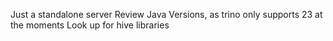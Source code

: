 Just a standalone server
Review Java Versions, as trino only supports 23 at the moments
Look up for hive libraries